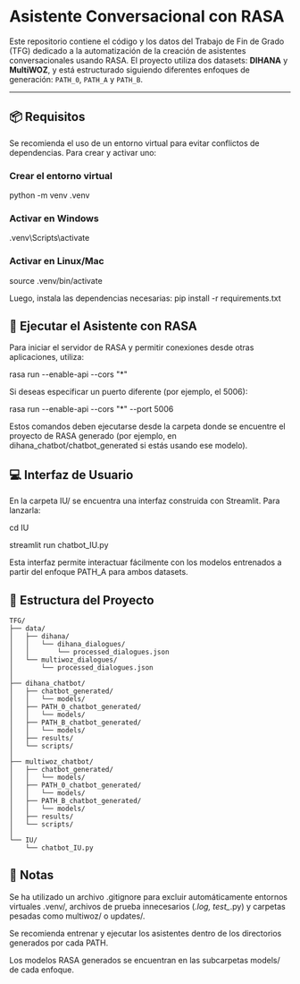 # Asistente Conversacional con RASA

Este repositorio contiene el código y los datos del Trabajo de Fin de Grado (TFG) dedicado a la automatización de la creación de asistentes conversacionales usando RASA. El proyecto utiliza dos datasets: **DIHANA** y **MultiWOZ**, y está estructurado siguiendo diferentes enfoques de generación: `PATH_0`, `PATH_A` y `PATH_B`.

---

## 📦 Requisitos

Se recomienda el uso de un entorno virtual para evitar conflictos de dependencias. Para crear y activar uno:

### Crear el entorno virtual
python -m venv .venv

### Activar en Windows
.venv\Scripts\activate

### Activar en Linux/Mac
source .venv/bin/activate

Luego, instala las dependencias necesarias:
pip install -r requirements.txt



## 🧠 Ejecutar el Asistente con RASA
Para iniciar el servidor de RASA y permitir conexiones desde otras aplicaciones, utiliza:

rasa run --enable-api --cors "*"

Si deseas especificar un puerto diferente (por ejemplo, el 5006):

rasa run --enable-api --cors "*" --port 5006

Estos comandos deben ejecutarse desde la carpeta donde se encuentre el proyecto de RASA generado (por ejemplo, en dihana_chatbot/chatbot_generated si estás usando ese modelo).



## 💻 Interfaz de Usuario
En la carpeta IU/ se encuentra una interfaz construida con Streamlit. Para lanzarla:

cd IU

streamlit run chatbot_IU.py

Esta interfaz permite interactuar fácilmente con los modelos entrenados a partir del enfoque PATH_A para ambos datasets.



## 📁 Estructura del Proyecto

```
TFG/
├── data/
│   ├── dihana/
│   │   └── dihana_dialogues/
│   │       └── processed_dialogues.json
│   └── multiwoz_dialogues/
│       └── processed_dialogues.json
│
├── dihana_chatbot/
│   ├── chatbot_generated/
│   │   └── models/
│   ├── PATH_0_chatbot_generated/
│   │   └── models/
│   ├── PATH_B_chatbot_generated/
│   │   └── models/
│   ├── results/
│   └── scripts/
│
├── multiwoz_chatbot/
│   ├── chatbot_generated/
│   │   └── models/
│   ├── PATH_0_chatbot_generated/
│   │   └── models/
│   ├── PATH_B_chatbot_generated/
│   │   └── models/
│   ├── results/
│   └── scripts/
│
└── IU/
    └── chatbot_IU.py
```


## 📝 Notas
Se ha utilizado un archivo .gitignore para excluir automáticamente entornos virtuales .venv/, archivos de prueba innecesarios (*.log, test_*.py) y carpetas pesadas como multiwoz/ o updates/.

Se recomienda entrenar y ejecutar los asistentes dentro de los directorios generados por cada PATH.

Los modelos RASA generados se encuentran en las subcarpetas models/ de cada enfoque.
